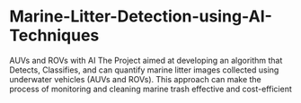 # Marine-Litter-Detection-using-AI-Techniques
AUVs and ROVs with AI 
The Project aimed at developing an algorithm that Detects, Classifies, and can quantify marine litter images collected using underwater vehicles (AUVs and ROVs). This approach can make the process of monitoring and cleaning marine trash effective and cost-efficient
